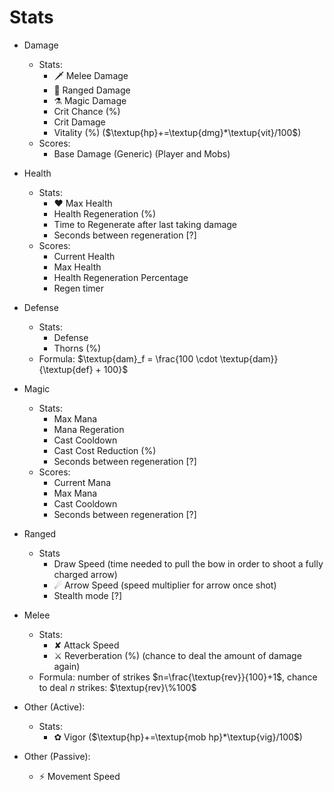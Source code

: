 # Stats
- Damage
    - Stats:
        - 🗡 Melee Damage
        - 🏹 Ranged Damage
        - ⚗ Magic Damage
        - Crit Chance (%)
        - Crit Damage
        - Vitality (%) ($\textup{hp}+=\textup{dmg}*\textup{vit}/100$)
    - Scores:
        - Base Damage (Generic) (Player and Mobs)

- Health
    - Stats:
        - ❤ Max Health
        - Health Regeneration (%)
        - Time to Regenerate after last taking damage
        - Seconds between regeneration [?]
    - Scores:
        - Current Health
        - Max Health
        - Health Regeneration Percentage
        - Regen timer

- Defense
    - Stats:
        - Defense
        - Thorns (%)
    - Formula: $\textup{dam}_f = \frac{100 \cdot \textup{dam}}{\textup{def} + 100}$

- Magic
    - Stats:
        - Max Mana
        - Mana Regeration
        - Cast Cooldown
        - Cast Cost Reduction (%)
        - Seconds between regeneration [?]
    - Scores:
        - Current Mana
        - Max Mana
        - Cast Cooldown
        - Seconds between regeneration [?]

- Ranged
    - Stats 
        - Draw Speed (time needed to pull the bow in order to shoot a fully charged arrow)
        - ☄ Arrow Speed (speed multiplier for arrow once shot)
        - Stealth mode [?]

- Melee
    - Stats:
        - ✘ Attack Speed
        - ⚔ Reverberation (%) (chance to deal the amount of damage again)
    - Formula: number of strikes $n=\frac{\textup{rev}}{100}+1$, chance to deal $n$ strikes: $\textup{rev}\%100$

- Other (Active):
    - Stats:
       - ✿ Vigor ($\textup{hp}+=\textup{mob hp}*\textup{vig}/100$)

- Other (Passive):
    - ⚡ Movement Speed


